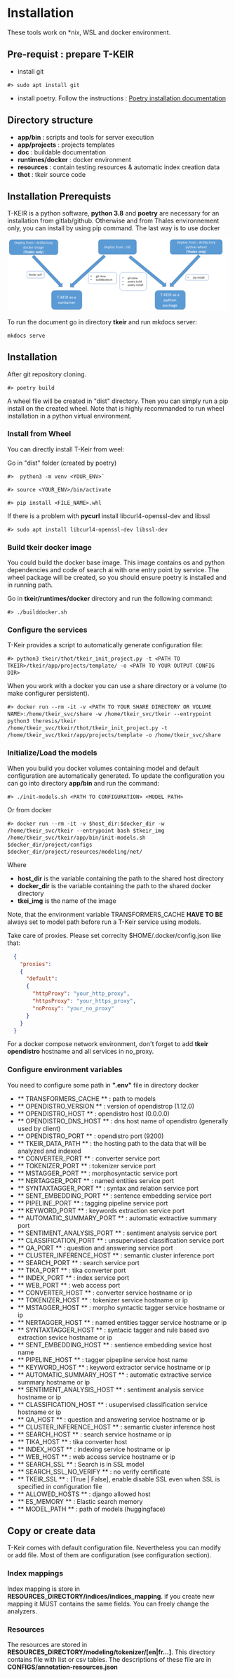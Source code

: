 # Installation

These tools work on \*nix, WSL and docker environment.

## Pre-requist : prepare T-KEIR

* install git

```shell  title="Example under ubuntu"
#> sudo apt install git
```

* install poetry. Follow the instructions : [Poetry installation documentation](https://python-poetry.org/docs)

## Directory structure

* **app/bin**           : scripts and tools for server execution
* **app/projects**       : projects templates
* **doc**               : buildable documentation
* **runtimes/docker**   : docker environment
* **resources**         : contain testing resources & automatic index creation data
* **thot**              : tkeir source code


## Installation Prerequists

T-KEIR is a python software, **python 3.8** and **poetry** are necessary for an installation from gitlab/github.
Otherwise and from Thales environnement only, you can install by using pip command. The last way is to use docker

![Screenshot](resources/images/doc-tkeir-install-strategies.png)


To run the document go in directory **tkeir** and run mkdocs server:

```shell  title="Run the documentation server with mkdocs"
mkdocs serve
```

## Installation

After git repository cloning.
```shell  title="Build a python wheel package:"
#> poetry build
```

A wheel file will be created in "dist" directory. Then you can simply run a pip install on the created wheel.
Note that is highly recommanded to run wheel installation in a python virtual environment.

### Install from Wheel

You can directly install T-Keir from weel:

Go in "dist" folder (created by poetry)

```shell  title="Create a python virtual environement:"
#>  python3 -m venv <YOUR_ENV>`
```

```shell  title="Activate you environement:"
#> source <YOUR_ENV>/bin/activate
```

```shell  title="Install the Wheel:"
#> pip install <FILE_NAME>.whl
```

If there is a problem with **pycurl** install libcurl4-openssl-dev and libssl

```shell  title="E.G under debian/ubuntu:"
#> sudo apt install libcurl4-openssl-dev libssl-dev
```

### Build tkeir docker image

You could build the docker base image. This image contains os and python dependencies and code of search ai with one entry point
by service. The wheel package will be created, so you should ensure poetry is installed and in running path.

Go in **tkeir/runtimes/docker** directory and run the following command:

```shell 
#> ./builddocker.sh
```

### Configure the services

T-Keir provides a script to automatically generate configuration file:
```shell
#> python3 tkeir/thot/tkeir_init_project.py -t <PATH TO TKEIR>/tkeir/app/projects/template/ -o <PATH TO YOUR OUTPUT CONFIG DIR>
```

When you work with a docker you can use a share directory or a volume (to make configurer persistent).

```shell
#> docker run --rm -it -v <PATH TO YOUR SHARE DIRECTORY OR VOLUME NAME>:/home/tkeir_svc/share -w /home/tkeir_svc/tkeir --entrypoint python3 theresis/tkeir /home/tkeir_svc/tkeir/thot/tkeir_init_project.py -t /home/tkeir_svc/tkeir/app/projects/template -o /home/tkeir_svc/share
```

### Initialize/Load the models

When you build you docker volumes containing model and default configuration are automatically generated.
To update the configuration you can go into directory **app/bin** and run the command:
  
```shell
#> ./init-models.sh <PATH TO CONFIGURATION> <MODEL PATH>
```

Or from docker

```shell
#> docker run --rm -it -v $host_dir:$docker_dir -w /home/tkeir_svc/tkeir --entrypoint bash $tkeir_img /home/tkeir_svc/tkeir/app/bin/init-models.sh $docker_dir/project/configs $docker_dir/project/resources/modeling/net/
```

Where 

* **host_dir** is the variable containing the path to the shared host directory
* **docker_dir** is the variable containing the path to the shared docker directory
* **tkei_img** is the name of the image

Note, that the environment variable TRANSFORMERS_CACHE **HAVE TO BE** always set to model path before run a T-Keir service using models.

Take care of proxies. Please set correclty $HOME/.docker/config.json like that:

```json
  {
    "proxies":
    {
      "default":
      {
        "httpProxy": "your_http_proxy",
        "httpsProxy": "your_https_proxy",
        "noProxy": "your_no_proxy"
      }
    }
  }
```

For a docker compose network environment, don't forget to add **tkeir opendistro** hostname and all services in no_proxy.


### Configure environment variables

You need to configure some path in **".env"** file in directory docker

* ** TRANSFORMERS_CACHE ** : path to models
* ** OPENDISTRO_VERSION ** : version of opendistrop (1.12.0)
* ** OPENDISTRO_HOST ** : opendistro host (0.0.0.0)
* ** OPENDISTRO_DNS_HOST ** : dns host name of opendistro (generally used by client)
* ** OPENDISTRO_PORT ** : opendistro port (9200)
* ** TKEIR_DATA_PATH ** : the hosting path to the data that will be analyzed and indexed
* ** CONVERTER_PORT ** : converter service port
* ** TOKENIZER_PORT ** : tokenizer service port
* ** MSTAGGER_PORT ** : morphosyntactic service port
* ** NERTAGGER_PORT ** : named entities service port
* ** SYNTAXTAGGER_PORT ** : syntax and relation service port
* ** SENT_EMBEDDING_PORT ** : sentence embedding service port
* ** PIPELINE_PORT ** : tagging pipeline service port
* ** KEYWORD_PORT ** : keywords extraction service port
* ** AUTOMATIC_SUMMARY_PORT ** : automatic extractive summary port
* ** SENTIMENT_ANALYSIS_PORT ** : sentiment analysis service port
* ** CLASSIFICATION_PORT ** : unsupervised classification service port
* ** QA_PORT ** : question and answering service port
* ** CLUSTER_INFERENCE_HOST ** : semantic cluster inference port
* ** SEARCH_PORT ** : search service port
* ** TIKA_PORT ** : tika converter port
* ** INDEX_PORT ** : index service port
* ** WEB_PORT ** : web access port
* ** CONVERTER_HOST ** : converter service hostname or ip
* ** TOKENIZER_HOST ** : tokenizer service hostname or ip
* ** MSTAGGER_HOST ** : morpho syntactic tagger service hostname or ip
* ** NERTAGGER_HOST ** : named entities tagger service hostname or ip
* ** SYNTAXTAGGER_HOST ** : syntacic tagger and rule based svo extraction sevice hostname or ip
* ** SENT_EMBEDDING_HOST ** : sentience embedding sevice host name
* ** PIPELINE_HOST ** : tagger pipepline service host name
* ** KEYWORD_HOST ** : keyword extractor service hostname or ip
* ** AUTOMATIC_SUMMARY_HOST ** : automatic extractive service summary hostname or ip
* ** SENTIMENT_ANALYSIS_HOST ** : sentiment analysis service hostname or ip
* ** CLASSIFICATION_HOST ** : usupervised classification service hostname or ip
* ** QA_HOST ** : question and answering service hostname or ip
* ** CLUSTER_INFERENCE_HOST ** : semantic cluster inference host
* ** SEARCH_HOST ** : search service hostname or ip
* ** TIKA_HOST ** : tika converter host
* ** INDEX_HOST ** : indexing service hostname or ip
* ** WEB_HOST ** : web access service hostname or ip
* ** SEARCH_SSL ** : Search is in SSL model
* ** SEARCH_SSL_NO_VERIFY ** : no verify certificate
* ** TKEIR_SSL ** : \[True | False\], enable disable SSL even when SSL is specified in configuration file
* ** ALLOWED_HOSTS ** : django allowed host
* ** ES_MEMORY ** : Elastic search memory
* ** MODEL_PATH ** : path of models (huggingface)


## Copy or create data

T-Keir comes with default configuration file.
Nevertheless you can modify or add file. Most of them are configuration (see configuration section).

### Index mappings

Index mapping is store in **RESOURCES_DIRECTORY/indices/indices_mapping**. if you create new mapping it MUST contains the same fields.
You can freely change the analyzers.

### Resources

The resources are stored in **RESOURCES_DIRECTORY/modeling/tokenizer/\[en|fr...\]**. This directory contains file with list or csv tables.
The descriptions of these file are in **CONFIGS/annotation-resources.json**


